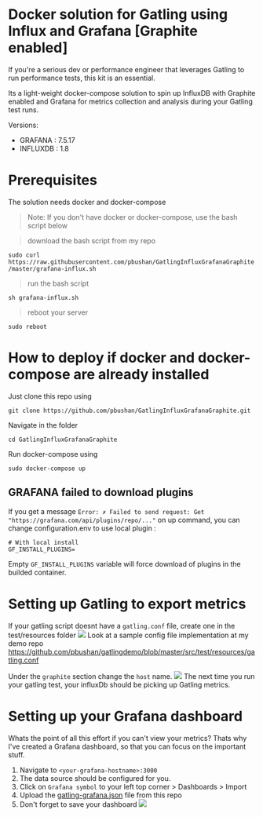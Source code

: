 # Docker solution for Gatling using Influx and Grafana [Graphite enabled]

If you're a serious dev or performance engineer that leverages Gatling to run performance tests, this kit is an essential.

Its a light-weight docker-compose solution to spin up InfluxDB with Graphite enabled and Grafana for metrics collection and analysis during your Gatling test runs.

Versions:
* GRAFANA : 7.5.17
* INFLUXDB : 1.8

# Prerequisites
The solution needs docker and docker-compose

> Note: If you don't have docker or docker-compose, use the bash script below

> download the bash script from my repo

`sudo curl https://raw.githubusercontent.com/pbushan/GatlingInfluxGrafanaGraphite/master/grafana-influx.sh`

> run the bash script

`sh grafana-influx.sh`

> reboot your server

`sudo reboot`

# How to deploy if docker and docker-compose are already installed

Just clone this repo using 

`git clone https://github.com/pbushan/GatlingInfluxGrafanaGraphite.git`

Navigate in the folder 

`cd GatlingInfluxGrafanaGraphite`

Run docker-compose using

`sudo docker-compose up`

## GRAFANA failed to download plugins

If you get a message `Error: ✗ Failed to send request: Get "https://grafana.com/api/plugins/repo/..."` on up command, you can change configuration.env to use local plugin :

```
# With local install
GF_INSTALL_PLUGINS=
```

Empty `GF_INSTALL_PLUGINS` variable will force download of plugins in the builded container.


# Setting up Gatling to export metrics

If your gatling script doesnt have a `gatling.conf` file, create one in the test/resources folder
![](images/GatlingConfiguration.png)
Look at a sample config file implementation at my demo repo https://github.com/pbushan/gatlingdemo/blob/master/src/test/resources/gatling.conf

Under the `graphite` section change the `host` name.
![](images/GraphiteSettings.png)
The next time you run your gatling test, your influxDb should be picking up Gatling metrics.

# Setting up your Grafana dashboard

Whats the point of all this effort if you can't view your metrics?
Thats why I've created a Grafana dashboard, so that you can focus on the important stuff.

1) Navigate to `<your-grafana-hostname>:3000`
2) The data source should be configured for you.
3) Click on `Grafana symbol` to your left top corner > Dashboards > Import
4) Upload the [gatling-grafana.json](gatling-grafana.json) file from this repo
5) Don't forget to save your dashboard
![](images/GatlingGrafanaDashboard.png)
